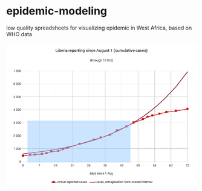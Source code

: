 epidemic-modeling
=================

low quality spreadsheets for visualizing epidemic in West Africa, based on WHO data

![a chart](https://raw.githubusercontent.com/throwaway-ynb0cJk/epidemic-modeling/master/sample-chart.png)
